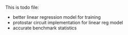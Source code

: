 This is todo file:

- better linear regression model for training
- protostar circuit implementation for linear reg model
- accurate benchmark statistics

